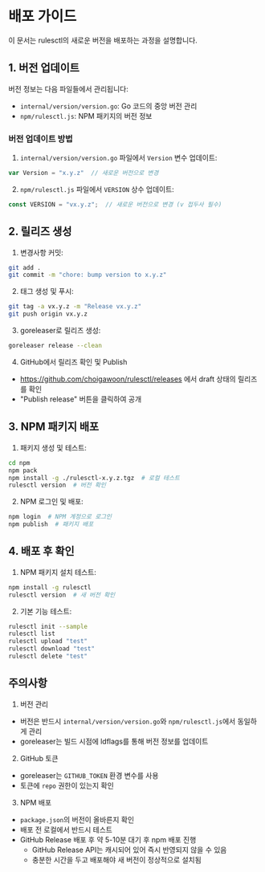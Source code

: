 # 배포 가이드

이 문서는 rulesctl의 새로운 버전을 배포하는 과정을 설명합니다.

## 1. 버전 업데이트

버전 정보는 다음 파일들에서 관리됩니다:

- `internal/version/version.go`: Go 코드의 중앙 버전 관리
- `npm/rulesctl.js`: NPM 패키지의 버전 정보

### 버전 업데이트 방법

1. `internal/version/version.go` 파일에서 `Version` 변수 업데이트:
```go
var Version = "x.y.z"  // 새로운 버전으로 변경
```

2. `npm/rulesctl.js` 파일에서 `VERSION` 상수 업데이트:
```javascript
const VERSION = "vx.y.z";  // 새로운 버전으로 변경 (v 접두사 필수)
```

## 2. 릴리즈 생성

1. 변경사항 커밋:
```bash
git add .
git commit -m "chore: bump version to x.y.z"
```

2. 태그 생성 및 푸시:
```bash
git tag -a vx.y.z -m "Release vx.y.z"
git push origin vx.y.z
```

3. goreleaser로 릴리즈 생성:
```bash
goreleaser release --clean
```

4. GitHub에서 릴리즈 확인 및 Publish
- https://github.com/choigawoon/rulesctl/releases 에서 draft 상태의 릴리즈를 확인
- "Publish release" 버튼을 클릭하여 공개

## 3. NPM 패키지 배포

1. 패키지 생성 및 테스트:
```bash
cd npm
npm pack
npm install -g ./rulesctl-x.y.z.tgz  # 로컬 테스트
rulesctl version  # 버전 확인
```

2. NPM 로그인 및 배포:
```bash
npm login  # NPM 계정으로 로그인
npm publish  # 패키지 배포
```

## 4. 배포 후 확인

1. NPM 패키지 설치 테스트:
```bash
npm install -g rulesctl
rulesctl version  # 새 버전 확인
```

2. 기본 기능 테스트:
```bash
rulesctl init --sample
rulesctl list
rulesctl upload "test"
rulesctl download "test"
rulesctl delete "test"
```

## 주의사항

1. 버전 관리
- 버전은 반드시 `internal/version/version.go`와 `npm/rulesctl.js`에서 동일하게 관리
- goreleaser는 빌드 시점에 ldflags를 통해 버전 정보를 업데이트

2. GitHub 토큰
- goreleaser는 `GITHUB_TOKEN` 환경 변수를 사용
- 토큰에 `repo` 권한이 있는지 확인

3. NPM 배포
- `package.json`의 버전이 올바른지 확인
- 배포 전 로컬에서 반드시 테스트
- GitHub Release 배포 후 약 5-10분 대기 후 npm 배포 진행
  - GitHub Release API는 캐시되어 있어 즉시 반영되지 않을 수 있음
  - 충분한 시간을 두고 배포해야 새 버전이 정상적으로 설치됨 